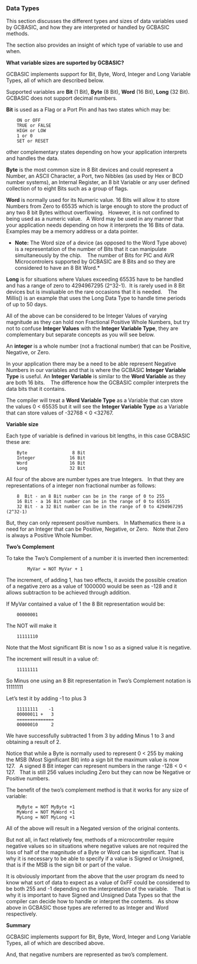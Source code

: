 <div class="section">

<div class="titlepage">

<div>

<div>

### <span id="data_types"></span>Data Types

</div>

</div>

</div>

This section discusses the different types and sizes of data variables
used by GCBASIC, and how they are interpreted or handled by GCBASIC
methods.

The section also provides an insight of which type of variable to use
and when.

<span class="strong">**What variable sizes are suported by
GCBASIC?**</span>

GCBASIC implements support for Bit, Byte, Word, Integer and Long
Variable Types, all of which are described below.

Supported variables are <span class="strong">**Bit**</span> (1 Bit),
<span class="strong">**Byte**</span> (8 Bit), <span
class="strong">**Word**</span> (16 Bit), <span
class="strong">**Long**</span> (32 Bit). GCBASIC does not support
decimal numbers.

<span class="strong">**Bit**</span> is used as a Flag or a Port Pin and
has two states which may be:

``` screen
    ON or OFF
    TRUE or FALSE
    HIGH or LOW
    1 or 0
    SET or RESET
```

other complementary states depending on how your application interprets
and handles the data.

<span class="strong">**Byte**</span> is the most common size in 8 Bit
devices and could represent a Number, an ASCII Character, a Port, two
Nibbles (as used by Hex or BCD number systems), an Internal Register, an
8 bit Variable or any user defined collection of to eight Bits such as a
group of flags.

<span class="strong">**Word**</span> is normally used for its Numeric
value. 16 Bits will allow it to store Numbers from Zero to 65535 which
is large enough to store the product of any two 8 bit Bytes without
overflowing.   However, it is not confined to being used as a numeric
value.   A Word may be used in any manner that your application needs
depending on how it interprets the 16 Bits of data. Examples may be a
memory address or a data pointer.

<div class="itemizedlist">

-   <span class="strong">**Note:**</span> The Word size of a device (as
    opposed to the Word Type above) is a representation of the number of
    Bits that it can manipulate simultaneously by the chip.    The
    number of Bits for PIC and AVR Microcontrolers supported by GCBASIC
    are 8 Bits and so they are considered to have an 8 Bit Word.\*

</div>

<span class="strong">**Long**</span> is for situations where Values
exceeding 65535 have to be handled and has a range of zero to 4294967295
(2^32-1).  It is rarely used in 8 Bit devices but is invaluable on the
rare occasions that it is needed.    The Millis() is an example that
uses the Long Data Type to handle time periods of up to 50 days.

All of the above can be considered to be Integer Values of varying
magnitude as they can hold non Fractional Positive Whole Numbers, but
try not to confuse <span class="strong">**Integer Values**</span> with
the <span class="strong">**Integer Variable Type**</span>, they are
complementary but separate concepts as you will see below.

An <span class="strong">**integer**</span> is a whole number (not a
fractional number) that can be Positive, Negative, or Zero.

In your application there may be a need to be able represent Negative
Numbers in our variables and that is where the GCBASIC <span
class="strong">**Integer Variable Type**</span> is useful. An <span
class="strong">**Integer Variable**</span> is similar to the <span
class="strong">**Word Variable**</span> as they are both 16 bits.    The
difference how the GCBASIC compiler interprets the data bits that it
contains.

The compiler will treat a <span class="strong">**Word Variable
Type**</span> as a Variable that can store the values 0 &lt; 65535 but
it will see the <span class="strong">**Integer Variable Type**</span> as
a Variable that can store values of -32768 &lt; 0 &lt;32767.

<span class="strong">**Variable size**</span>

Each type of variable is defined in various bit lengths, in this case
GCBASIC these are:

``` screen
    Byte                 8 Bit
    Integer             16 Bit
    Word                16 Bit
    Long                32 Bit
```

All four of the above are number types are true Integers.   In that they
are representations of a integer non fractional number as follows:

``` screen
    8  Bit - an 8 Bit number can be in the range of 0 to 255
    16 Bit - a 16 Bit number can be in the range of 0 to 65535
    32 Bit - a 32 Bit number can be in the range of 0 to 4294967295 (2^32-1)
```

But, they can only represent positive numbers.   In Mathematics there is
a need for an Integer that can be Positive, Negative, or Zero.   Note
that Zero is always a Positive Whole Number.

<span class="strong">**Two’s Complement**</span>

To take the Two’s Complement of a number it is inverted then
incremented:

``` screen
        MyVar = NOT MyVar + 1
```

The increment, of adding 1, has two effects, it avoids the possible
creation of a negative zero as a value of 1000000 would be seen as -128
and it allows subtraction to be achieved through addition.

If MyVar contained a value of 1 the 8 Bit representation would be:

``` screen
    00000001
```

The NOT will make it

``` screen
    11111110
```

Note that the Most significant Bit is now 1 so as a signed value it is
negative.

The increment will result in a value of:

``` screen
    11111111
```

So Minus one using an 8 Bit representation in Two’s Complement notation
is 11111111

Let’s test it by adding -1 to plus 3

``` screen
    11111111    -1
    00000011 +   3
    ==============
    00000010     2
```

We have successfully subtracted 1 from 3 by adding Minus 1 to 3 and
obtaining a result of 2.

Notice that while a Byte is normally used to represent 0 &lt; 255 by
making the MSB (Most Significant Bit) into a sign bit the maximum value
is now 127.   A signed 8 Bit integer can represent numbers in the range
-128 &lt; 0 &lt; 127.   That is still 256 values including Zero but they
can now be Negative or Positive numbers.

The benefit of the two’s complement method is that it works for any size
of variable:

``` screen
    MyByte = NOT MyByte +1
    MyWord = NOT MyWord +1
    MyLong = NOT MyLong +1
```

All of the above will result in a Negated version of the original
contents.

But not all, in fact relatively few, methods of a microcontroller
require negative values so in situations where negative values are not
required the loss of half of the magnitude of a Byte or Word can be
significant. That is why it is necessary to be able to specify if a
value is Signed or Unsigned, that is if the MSB is the sign bit or part
of the value.

It is obviously important from the above that the user program ds need
to know what sort of data to expect as a value of 0xFF could be
considered to be both 255 and -1 depending on the interpretation of the
variable.    That is why it is important to have Signed and Unsigned
Data Types so that the compiler can decide how to handle or interpret
the contents.   As show above in GCBASIC those types are referred to as
Integer and Word respectively.

<span class="strong">**Summary**</span>

GCBASIC implements support for Bit, Byte, Word, Integer and Long
Variable Types, all of which are described above.

And, that negative numbers are represented as two’s complement.  

</div>
